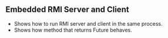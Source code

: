 Embedded RMI Server and Client
------------------------------
* Shows how to run RMI server and client in the same process.
* Shows how method that returns Future behaves.
